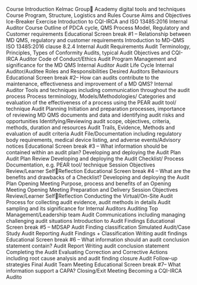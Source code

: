 ---
---

Course Introduction
Kelmac Group Academy digital tools and
techniques
Course Program, Structure, Logistics and Rules
Course Aims and Objectives
Ice-Breaker Exercise
Introduction to CQI-IRCA and ISO 13485:2016
Internal Auditor Course
Outline of PDCA cycle, QMS Process Model,
Regulatory and Customer requirements
Educational Screen break #1 – Relationship
between MD QMS, regulatory and customer
requirements
Introduction to MD-QMS
ISO 13485:2016 clause 8.2.4 Internal Audit
Requirements
Audit Terminology, Principles, Types of
Conformity Audits, typical Audit Objectives and
CQI-IRCA Auditor Code of Conduct/Ethics
Audit Program Management and significance
for the MD QMS Internal Auditor
Audit Life Cycle
Internal Auditor/Auditee Roles and
Responsibilities
Desired Auditors Behaviours
Educational Screen break #2– How can audits
contribute to the maintenance, effectiveness
and improvement of a MD QMS?
Internal Auditor Tools and techniques including
communication throughout the audit process
Process terminology, Models/Methodologies/
Categories and evaluation of the effectiveness
of a process using the PEAR audit tool/
technique
Audit Planning
Initiation and preparation processes,
importance of reviewing MD QMS documents
and data and identifying audit risks and
opportunities
Identifying/Reviewing audit scope, objectives,
criteria, methods, duration and resources
Audit Trails, Evidence, Methods and evaluation
of audit criteria
Audit File/Documentation including regulatory
body requirements, medical device listing, and
adverse events/Advisory notices
Educational Screen break #3 – What
information should be contained within an
audit plan?
Developing and deploying the Audit Plan
Audit Plan Review
Developing and deploying the Audit Checklist/
Process Documentation, e.g. PEAR tool/
technique
Session Objectives Review/Learner SelfReflection
Educational Screen break #4 – What are the
benefits and drawbacks of a Checklist?
Developing and deploying the Audit Plan
Opening Meeting
Purpose, process and benefits of an Opening
Meeting
Opening Meeting Preparation and Delivery
Session Objectives Review/Learner SelfReflection
Conducting the Virtual/On-Site
Audit
Process for collecting audit evidence, audit
methods in details
Audit sampling and its significance for Internal
Auditors
Auditing Top Management/Leadership team
Audit Communications including managing
challenging audit situations
Introduction to Audit Findings
Educational Screen break #5 – MDSAP Audit
Finding classification
Simulated Audit/Case Study
Audit Reporting
Audit Findings + Classification
Writing audit findings
Educational Screen break #6 – What
information should an audit conclusion
statement contain?
Audit Report
Writing audit conclusion statement
Completing the Audit
Evaluating Correction and Corrective Actions
including root cause analysis and audit finding
closure
Audit Follow-up strategies
Final Audit Team Meeting
Educational Screen break #7– What
information support a CAPA?
Closing/Exit Meeting
Becoming a CQI-IRCA Audito
